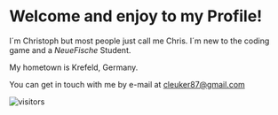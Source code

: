 # Welcome and enjoy to my Profile!
I´m Christoph but most people just call me Chris. I´m new to the coding game and a _NeueFische_ Student.

My hometown is Krefeld, Germany.

You can get in touch with me by e-mail at [cleuker87@gmail.com](mailto:cleuker87@gmail.com)

![visitors](https://visitor-badge.glitch.me/badge?page_id=${ChristophLeuker}.${ChristophLeuker}&left_color=green&right_color=red)
